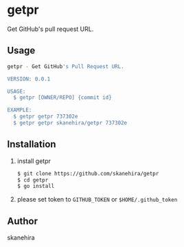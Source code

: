 # getpr
Get GitHub's pull request URL.

## Usage

```sh
getpr - Get GitHub's Pull Request URL.

VERSION: 0.0.1

USAGE:
  $ getpr [OWNER/REPO] {commit id}

EXAMPLE:
  $ getpr getpr 737302e
  $ getpr getpr skanehira/getpr 737302e
```

## Installation
1. install getpr
   ```sh
   $ git clone https://github.com/skanehira/getpr
   $ cd getpr
   $ go install
   ```

2. please set token to `GITHUB_TOKEN` or `$HOME/.github_token`

## Author
skanehira
